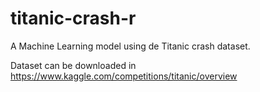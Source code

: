 # titanic-crash-r
A Machine Learning model using de Titanic crash dataset.

Dataset can be downloaded in https://www.kaggle.com/competitions/titanic/overview
